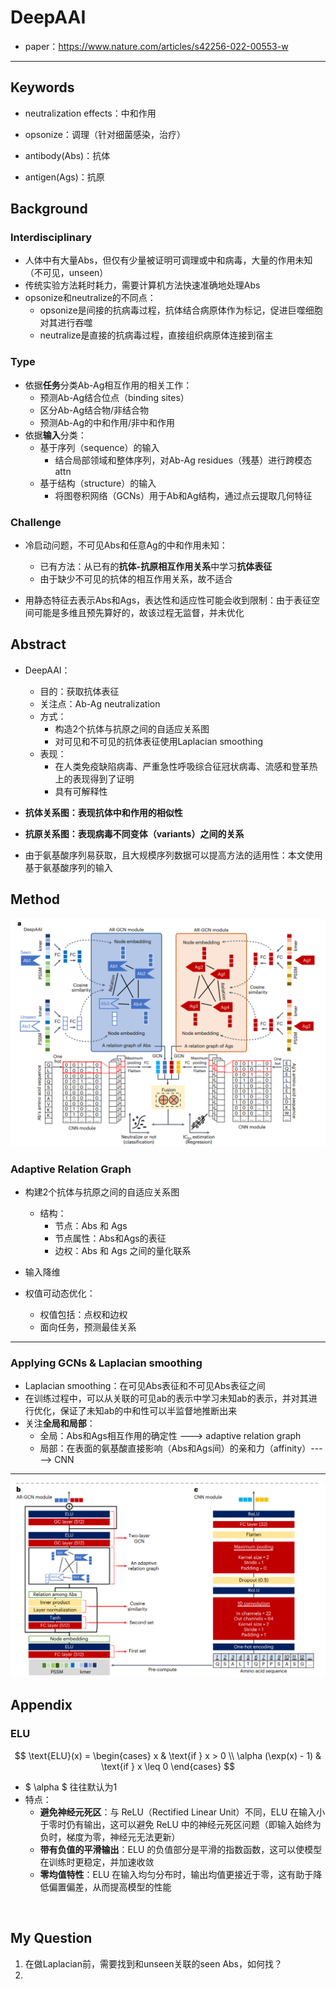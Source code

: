 # DeepAAI

* paper：https://www.nature.com/articles/s42256-022-00553-w

****

## Keywords

* neutralization effects：中和作用

* opsonize：调理（针对细菌感染，治疗）
* antibody(Abs)：抗体
* antigen(Ags)：抗原

## Background

### Interdisciplinary

* 人体中有大量Abs，但仅有少量被证明可调理或中和病毒，大量的作用未知（不可见，unseen）
* 传统实验方法耗时耗力，需要计算机方法快速准确地处理Abs
* opsonize和neutralize的不同点：
  * opsonize是间接的抗病毒过程，抗体结合病原体作为标记，促进巨噬细胞对其进行吞噬
  * neutralize是直接的抗病毒过程，直接组织病原体连接到宿主

### Type

* 依据**任务**分类Ab-Ag相互作用的相关工作：
  * 预测Ab-Ag结合位点（binding sites）
  * 区分Ab-Ag结合物/非结合物
  * 预测Ab-Ag的中和作用/非中和作用
* 依据**输入**分类：
  * 基于序列（sequence）的输入
    * 结合局部领域和整体序列，对Ab-Ag residues（残基）进行跨模态attn
  * 基于结构（structure）的输入
    * 将图卷积网络（GCNs）用于Ab和Ag结构，通过点云提取几何特征

### Challenge

* 冷启动问题，不可见Abs和任意Ag的中和作用未知：
  * 已有方法：从已有的**抗体-抗原相互作用关系**中学习**抗体表征**
  * 由于缺少不可见的抗体的相互作用关系，故不适合

* 用静态特征去表示Abs和Ags，表达性和适应性可能会收到限制：由于表征空间可能是多维且预先算好的，故该过程无监督，并未优化

## Abstract

* DeepAAI：
  * 目的：获取抗体表征
  * 关注点：Ab-Ag neutralization
  * 方式：
    * 构造2个抗体与抗原之间的自适应关系图
    * 对可见和不可见的抗体表征使用Laplacian smoothing
  * 表现：
    * 在人类免疫缺陷病毒、严重急性呼吸综合征冠状病毒、流感和登革热上的表现得到了证明
    * 具有可解释性

* **抗体关系图：表现抗体中和作用的相似性**
* **抗原关系图：表现病毒不同变体（variants）之间的关系**

* 由于氨基酸序列易获取，且大规模序列数据可以提高方法的适用性：本文使用基于氨基酸序列的输入



## Method

![image-20240624113232544](./assets/image-20240624113232544.png)

### Adaptive Relation Graph

* 构建2个抗体与抗原之间的自适应关系图
  * 结构：
    * 节点：Abs 和 Ags
    * 节点属性：Abs和Ags的表征
    * 边权：Abs 和 Ags 之间的量化联系

* 输入降维

* 权值可动态优化：
  * 权值包括：点权和边权
  * 面向任务，预测最佳关系

****

### Applying GCNs & Laplacian smoothing

* Laplacian smoothing：在可见Abs表征和不可见Abs表征之间
* 在训练过程中，可以从关联的可见ab的表示中学习未知ab的表示，并对其进行优化，保证了未知ab的中和性可以半监督地推断出来
* 关注**全局和局部**：
  * 全局：Abs和Ags相互作用的确定性 --->  adaptive relation graph
  * 局部：在表面的氨基酸直接影响（Abs和Ags间）的亲和力（affinity）----->  CNN



****

![image-20240624113441272](./assets/image-20240624113441272.png)



## Appendix

### ELU

$$
\text{ELU}(x) = 
\begin{cases} 
x & \text{if } x > 0 \\
\alpha (\exp(x) - 1) & \text{if } x \leq 0
\end{cases}
$$

* $ \alpha $ 往往默认为1
* 特点：
  * **避免神经元死区**：与 ReLU（Rectified Linear Unit）不同，ELU 在输入小于零时仍有输出，这可以避免 ReLU 中的神经元死区问题（即输入始终为负时，梯度为零，神经元无法更新）
  * **带有负值的平滑输出**：ELU 的负值部分是平滑的指数函数，这可以使模型在训练时更稳定，并加速收敛
  * **零均值特性**：ELU 在输入均匀分布时，输出均值更接近于零，这有助于降低偏置偏差，从而提高模型的性能

​	



## My Question

1. 在做Laplacian前，需要找到和unseen关联的seen Abs，如何找？
2. 

